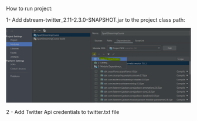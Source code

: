 How to run project:

1- Add dstream-twitter_2.11-2.3.0-SNAPSHOT.jar to the project class path:

![add_twitter_dstream_jar](add_twitter_dstream_jar.png)

2 - Add Twitter Api credentials to twitter.txt file